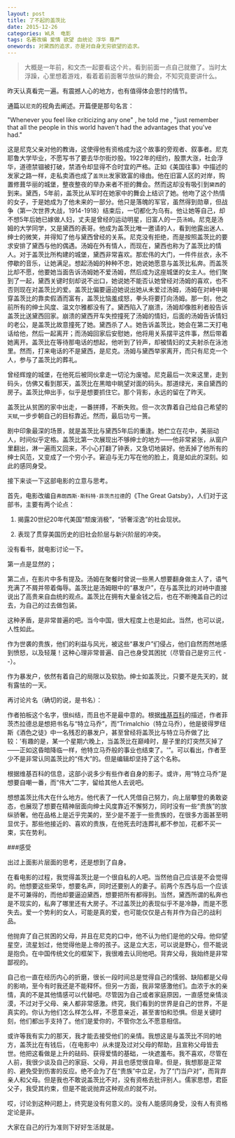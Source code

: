 ```yaml
---
layout: post
title: 了不起的盖茨比
date: 2015-12-26
categories: WLR  电影
tags: 名著改编 爱情 欲望 血统论 浮华 尊严
onewords: 对黛西的追求，亦是对自身无穷欲望的追求。
---
```

> 大概是一年前，和文杰一起要看这个片。看到前面一点自己就撤了。当时太浮躁，心里想着游戏，看着着前面奢华放纵的舞会，不知究竟要讲什么。

昨天认真看完一遍。有震撼人心的地方，也有值得体会思忖的情节。

通篇以`尼克`的视角去阐述。开篇便是那句名言：

"Whenever you feel like criticizing any one" , he told me , "just remember that all the people in this world haven't had the advantages that you've had." 

这是尼克父亲对他的教诲，这使得他有资格成为这个故事的旁观者、叙事者。尼克耶鲁大学毕业，不愿写书了要去华尔街炒股。1922年的纽约，股票大涨，社会浮华，道德禁锢被打破，禁酒令却显得不合时宜的严格。正如《美国往事》中描述的发家之路一样，走私卖酒也成了`盖茨比`发家致富的缘由。他在旧富人区的对岸，购置修葺华丽的城堡，整夜整夜的举办来者不拒的舞会。然而这却没有吸引到`黛西`的到来。黛西，5年前，盖茨比从军时在她家中的舞会上结识了她。他吻了这个热情的女子，于是她成为了他未来的一部分。他只是落魄的军官，虽然得到勋章，但战争（第一次世界大战，1914-1918）结束后，一切都化为乌有。他让她等自己，却不想5年后她已嫁做人妇，丈夫是曾经的运动明星，旧富人的一员`汤姆`。尼克是汤姆的大学同学，又是黛西的表哥。他成为盖茨比唯一邀请的人，看到他露出迷人、绅士的微笑，并得知了他与黛西曾经的关系。尼克没有拒绝，而是按照盖茨比的要求安排了黛西与他的偶遇。汤姆在外有情人，而现在，黛西也称为了盖茨比的情人。对于盖茨比所构建的城堡，黛西非常喜欢。那宏伟的大门，一件件丝衣，永不停歇的音乐，让她满足。想起汤姆的种种不忠，她说她愿意与盖茨比私奔。而盖茨比却不愿，他要她当面告诉汤姆她不爱汤姆，然后成为这座城堡的女主人。他们聚到了一起，黛西关键时刻却说不出口，她说她不能否认她曾经对汤姆的喜欢，也不否则现在对盖茨比的爱。盖茨比偏要逼迫她说出她从未爱过汤姆，汤姆在对峙中揭穿盖茨比的靠卖假酒而富有，盖茨比恼羞成怒，拳头将要打向汤姆。那一刻，他之前所有的绅士风度、温文尔雅都没有了。黛西陷入了崩溃，汤姆却像胜利者般告诉盖茨比送黛西回家。崩溃的黛西开车失控撞死了汤姆的情妇，后面的汤姆告诉情妇的老公，是盖茨比故意撞死了她。黛西杀了人。她告诉盖茨比，她会在第二天打电话给他，然后一起离开；而汤姆回家后安慰她，他将用关系摆平这件事，然后带着她离开。盖茨比在等待那电话的想起，他听到了铃声，却被情妇的丈夫射杀在泳池里。然而，打来电话的不是黛西，是尼克。汤姆与黛西举家离开，而只有尼克一个人，参与了盖茨比的葬礼。

曾经辉煌的城堡，在他死后被同伙拿走一切沦为废墟。尼克最后一次来这里，走到码头，仿佛又看到那天，盖茨比在黑暗中眺望对面的码头。那道绿光，来自黛西的房子。盖茨比伸出手，似乎是想要抓住它。那个背影，永远的留在了昨天。

盖茨比从贫困的家中出走，一番拼搏，不断失败。但一次次靠着自己给自己希望的`天赋`,一步步朝自己的目标靠近。然而，最后功亏一篑。

剧中印象最深的场景，就是盖茨比与黛西5年后的重逢。她伫立在花中，美丽动人，时间似乎定格。盖茨比第一次展现出不够绅士的地方——他非常紧张，从窗户里翻出，淋一遍雨又回来，不小心打翻了钟表，又急切地装好。他丢掉了他所有的绅士风范，又变成了一个穷小子。窘迫与无力写在他的脸上，竟是如此的深刻。如此的感同身受。

接下来谈一下这部电影的立意与思考。

首先，电影改编自`弗朗西斯·斯科特·菲茨杰拉德`的《The Great Gatsby》，人们对于这部书，主要有两个论点：

1. 揭露20世纪20年代美国“颓废消极”，“骄奢淫逸”的社会现状。

2. 表现了贯穿美国历史的旧社会阶层与新兴阶层的冲突。

没有看书，就电影讨论一下。

第一点是显然的；

第二点，在影片中多有提及。汤姆在聚餐时曾说一些黑人想要翻身做主人了，语气充满了不屑并带着侮辱。盖茨比是汤姆眼中的“暴发户”，在与盖茨比的对峙中直接说出了高贵来自血统的观点。盖茨比在拥有大量金钱之后，也在不断掩盖自己的过去，为自己的过去做包装。

这种矛盾，是非常普遍的吧。当今中国，很大程度上也是如此。当然，也可以说，人性如此。

作为世袭的贵族，他们的利益与风光，被这些“暴发户”们侵占，他们自然而然地感到愤怒，以及轻蔑！这种心理非常普遍、自己也身受其困扰（尽管自己是穷三代 - -）。

作为暴发户，依然有着自己的局限以及软肋。绅士如盖茨比，只要不是先天的，就有露怯的一天。

再讨论片名（确切的说，是书名）：

作者拍板这个名字，很纠结，而且也不是最中意的。根据[维基百科](https://zh.wikipedia.org/wiki/%E4%BA%86%E4%B8%8D%E8%B5%B7%E7%9A%84%E7%9B%96%E8%8C%A8%E6%AF%94)的描述，作者菲茨杰拉德总是想把书名与“特立马乔”，而“Trimalchio（特立马乔），他是彼得罗纽斯《酒色之徒》中一名残忍的暴发户，甚至曾经将盖茨比与特立马乔做了比较：'有趣的是，某一个星期六晚上，当盖茨比在巅峰时，屋子里的灯突然灭掉了——正如这昏暗降临一样，他特立马乔般的事业也结束了。'”。可以看出，作者至少不是非常认同盖茨比的“伟大”的。但是编辑却坚持了这个名称。

根据维基百科的信息，这部小说多少有些作者自身的影子。或许，用“特立马乔”是想要自嘲一番，而“伟大”二字，留给其他人去说吧。

想想盖茨比伟大在什么地方。他代表了一代人凭借自己努力，向上层攀登的勇敢姿态，也展现了想要在精神层面向绅士风度靠近不懈努力，同时没有一些“贵族”的放纵骄奢。他在品格上是近乎完美的，至少是不差于一些贵族的，在很多方面甚至明显优于。那些他接近的、喜欢的贵族，在他死去时连葬礼都不参加，花都不买一束，实在势利。

###感受

出过上面影片层面的思考，还是想到了自身。

在看电影的过程，我觉得盖茨比是一个很自私的人吧。当然他自己应该是不会觉得的。他想要这些荣华，想要名声，同时还要别人的妻子。前两个东西与后一个应该是不可兼得的，而他却要逼迫黛西，想要把所有都得到。当然，黛西所谓的私奔也是不现实的，私奔了哪里还有大房子。不过盖茨比的表现似乎不是冷静，而是不愿失去。爱一个势利的女人，可能是真的爱，也可能仅仅是占有并作为自己的战利品。

他抛弃了自己贫困的父母，并且在尼克的口中，他不认为他们是他的父母。他仰望星空，流星划过，他觉得他是上帝的孩子。这是立大志，可以说是野心，但不能说是抱负。在中国传统文化的框架下，我很难去认同他吧。背弃父母，我始终是非常鄙视的。

自己也一直在经历内心的折磨，很长一段时间总是觉得自己的懦弱、缺陷都是父母的影响，至今有时我还是不能释怀。但另一方面，我非常感激他们。血浓于水的亲情，真的不是其他情感可以代替吧。尽管因为自己或者家庭原因，一直感觉亲情淡漠，不过对于父母、亲人都非常感激。终究，我们看到的世界是自己的世界，不是真实的。你认为他们怎么样怎么样，不愿意亲近，甚至害怕和恐惧。但是关键时刻，他们都出手支持了。他们是爱你的，不管你怎么不愿意相信。

或许等我有实力的那天，我才能去接受他们的亲情。我想这是与盖茨比不同的地方，盖茨比在有钱后，（在电影中）从未提及过对父母的帮助，且宣称父母皆去世。他把这看做是上升的砝码、获得爱情的基础，一块遮羞布。我不喜欢，尽管在人前，我很少谈及自己的家庭、父母，并且也感觉很自卑。但是，我想那是正常的、避免受到伤害的反应。绝不会为了在“贵族”中立足，为了“门当户对”，而背弃亲人和父母。但是我也不敢说盖茨比不对，没有资格去批评别人。儒家思想，君臣父子，我受其约束，但是不能说抛弃这种观点的就不对。

哎，讨论到这种问题上，终究是没有何意义的。没有人能感同身受，没有人有资格定论是非。

大家在自己的行为准则下好好生活就是。
